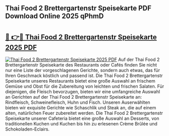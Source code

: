 ## Thai Food 2 Brettergartenstr Speisekarte PDF Download Online 2025 qPhmD

# <h2><a href="http://gc8chl0.nevu.top/?p=Thai+Food+2+Brettergartenstr+Speisekarte">🔗 👉🔴 Thai Food 2 Brettergartenstr Speisekarte 2025 PDF</a></h2>

[![Thai Food 2 Brettergartenstr Speisekarte 2025 PDF](https://i.imgur.com/dBaPXMq.png)](http://gc8chl0.nevu.top/?p=Thai+Food+2+Brettergartenstr+Speisekarte)
Auf der Thai Food 2 Brettergartenstr Speisekarte des Restaurants oder Cafés finden Sie nicht nur eine Liste der vorgeschlagenen Gerichte, sondern auch etwas, das für Ihren Geschmack köstlich und passend ist. Die Thai Food 2 Brettergartenstr Speisekarte unseres Restaurants bietet eine große Auswahl an frischem Gemüse und Obst für die Zubereitung von leichten und frischen Salaten. Für diejenigen, die Fleisch bevorzugen, bieten wir eine umfangreiche Auswahl an Gerichten auf der Thai Food 2 Brettergartenstr Speisekarte an: Rindfleisch, Schweinefleisch, Huhn und Fisch. Unseren Auserwählten bieten wir exquisite Gerichte wie Schaschlik und Steak an, die auf einem alten, natürlichen Feuer zubereitet werden. Die Thai Food 2 Brettergartenstr Speisekarte unserer Cafeteria bietet eine große Auswahl an Desserts, von traditionellen Kuchen und Kuchen bis hin zu erlesenen Crème Brûlée und Schokoladen-Eclairs.
